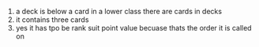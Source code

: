 1. a deck is below a card in a lower class there are cards in decks 
2. it contains three cards
3. yes it has tpo be rank suit point value becuase thats the order it is called on